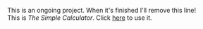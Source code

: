 This is an ongoing project. When it's finished I'll remove this line!<br>
This is *The Simple Calculator*. Click [here](https://captaincustard.github.io/calculator/) to use it.